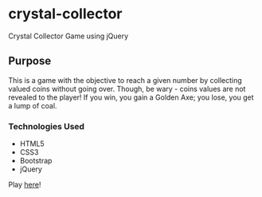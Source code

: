 # crystal-collector
Crystal Collector Game using jQuery

## Purpose

  This is a game with the objective to reach a given number by collecting valued coins without going over. Though, be wary - coins values are not revealed to the player! If you win, you gain a Golden Axe; you lose, you get a lump of coal.
  
  
### Technologies Used

  * HTML5
  * CSS3
  * Bootstrap
  * jQuery
  

Play [here](https://chiaramdelucia.github.io/crystal-collector/)!
  
  
  
  

